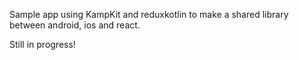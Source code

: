 Sample app using KampKit and reduxkotlin to make a shared library between android, ios and react.

Still in progress!
